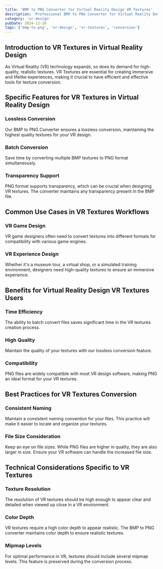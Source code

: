 ```yaml
---
title: 'BMP to PNG Converter for Virtual Reality Design VR Textures'
description: 'Professional BMP to PNG Converter for Virtual Reality Design VR Textures. Optimized for Virtual Reality Design vr textures workflows.'
category: 'vr-design'
pubDate: 2024-12-16
tags: ['bmp-to-png', 'vr-design', 'vr-textures', 'conversion']
---
```


## Introduction to VR Textures in Virtual Reality Design

As Virtual Reality (VR) technology expands, so does its demand for high-quality, realistic textures. VR Textures are essential for creating immersive and lifelike experiences, making it crucial to have efficient and effective tools for texture conversion.

## Specific Features for VR Textures in Virtual Reality Design

### Lossless Conversion

Our BMP to PNG Converter ensures a lossless conversion, maintaining the highest quality textures for your VR design.

### Batch Conversion

Save time by converting multiple BMP textures to PNG format simultaneously.

### Transparency Support

PNG format supports transparency, which can be crucial when designing VR textures. The converter maintains any transparency present in the BMP file.

## Common Use Cases in VR Textures Workflows

### VR Game Design

VR game designers often need to convert textures into different formats for compatibility with various game engines.

### VR Experience Design

Whether it's a museum tour, a virtual shop, or a simulated training environment, designers need high-quality textures to ensure an immersive experience.

## Benefits for Virtual Reality Design VR Textures Users

### Time Efficiency

The ability to batch convert files saves significant time in the VR textures creation process.

### High Quality

Maintain the quality of your textures with our lossless conversion feature.

### Compatibility

PNG files are widely compatible with most VR design software, making PNG an ideal format for your VR textures.

## Best Practices for VR Textures Conversion

### Consistent Naming

Maintain a consistent naming convention for your files. This practice will make it easier to locate and organize your textures.

### File Size Consideration

Keep an eye on file sizes. While PNG files are higher in quality, they are also larger in size. Ensure your VR software can handle the increased file size.

## Technical Considerations Specific to VR Textures

### Texture Resolution

The resolution of VR textures should be high enough to appear clear and detailed when viewed up close in a VR environment.

### Color Depth

VR textures require a high color depth to appear realistic. The BMP to PNG converter maintains color depth to ensure realistic textures.

### Mipmap Levels

For optimal performance in VR, textures should include several mipmap levels. This feature is preserved during the conversion process.
